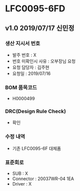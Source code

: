 # LFC0095-6FD

## v1.0 2019/07/17 신민정

### 생산 지시서 번호
* 발주 번호 : X
* 번호 미확인시 사유 : 오부장님 요청
* 요청 담당자 : 김주현
* 요청일 : 2019/07/16

###  BOM 품목코드
* H0000499

### DRC(Design Rule Check)
* 확인

### 수정 내역
* 기존 LFC0095-6F 대체품

### 표준회로
* SUB : X
* Connector : 20037WR-04 1EA
* Driver : X
